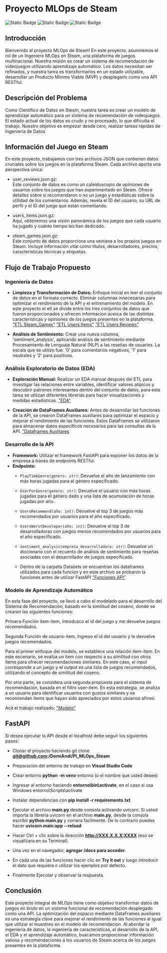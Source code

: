 # Proyecto MLOps de Steam
![Static Badge](https://img.shields.io/badge/Python-gray?style=flat&logo=python)
![Static Badge](https://img.shields.io/badge/-Pandas-gray?style=flat&logo=pandas)
![Static Badge](https://img.shields.io/badge/Numpy-gray?style=flat&logo=Numpy)

## Introducción
Bienvenido al proyecto MLOps de Steam! En este proyecto, asumiremos el rol de un Ingeniero MLOps en Steam, una plataforma de juegos multinacional. Nuestra misión es crear un sistema de recomendación de videojuegos utilizando aprendizaje automático. Los datos necesitan ser refinados, y nuestra tarea es transformarlos en un estado utilizable, desarrollar un Producto Mínimo Viable (MVP) y desplegarlo como una API RESTful.

## Descripción del Problema
Como Científico de Datos en Steam, nuestra tarea es crear un modelo de aprendizaje automático para un sistema de recomendación de videojuegos. El estado actual de los datos es crudo y no procesado, lo que dificulta el trabajo. Nuestro objetivo es empezar desde cero, realizar tareas rápidas de Ingeniería de Datos

## Información del Juego en Steam
En este proyecto, trabajamos con tres archivos JSON que contienen datos cruciales sobre los juegos en la plataforma Steam. Cada archivo aporta una perspectiva única:
* user_reviews.json.gz: <br>
Este conjunto de datos es como un caleidoscopio de opiniones de usuarios sobre los juegos que han experimentado en Steam. Ofrece detalles sobre si recomendaron o no un juego y estadísticas sobre la utilidad de los comentarios. Además, revela el ID del usuario, su URL de perfil y el ID del juego que están comentando.

* users_items.json.gz:<br>
Aquí, obtenemos una visión panorámica de los juegos que cada usuario ha jugado y cuánto tiempo les han dedicado.

* steam_games.json.gz: <br>
Este conjunto de datos proporciona una ventana a los propios juegos en Steam. Incluye información vital como títulos, desarrolladores, precios, características técnicas y etiquetas.

## Flujo de Trabajo Propuesto

### Ingeniería de Datos

- **Limpieza y Transformación de Datos:** Enfoque inicial en leer el conjunto de datos en el formato correcto. Eliminar columnas innecesarias para optimizar el rendimiento de la API y el entrenamiento del modelo. En este proyecto el etl se divide entre los tres conjuntos de datos que fueron proporcionados y ofrecen informacion acerca de las distintas caracteristicas y opiniones de los juegos presentes en la plataforma.
["ETL Steam_Games"](./ETL_steam_games.ipynb) 
["ETL Users Items"](./ETL_user_items.ipynb)
["ETL Users Reviews"](./ETL_user_reviews.ipynb)

- **Análisis de Sentimiento:** Crear una nueva columna, 'sentiment_analysis', aplicando análisis de sentimiento mediante Procesamiento de Lenguaje Natural (NLP) a las reseñas de usuarios. La escala que se utilizo fue: '0' para comentarios negativos, '1' para neutrales y '2' para positivos.

### Análisis Exploratorio de Datos (EDA)

- **Exploración Manual:** Realizar un EDA manual después del ETL para investigar las relaciones entre variables, identificar valores atípicos y descubrir patrones interesantes dentro del conjunto de datos, para esta tarea se utilizan diferentes librerias para hacer visualizaciones y medidas estadisticas. ["EDA"](EDA.ipynb)

- **Creación de DataFrames Auxiliares:** Antes de desarrollar las funciones de la API, se crearon DataFrames auxiliares para optimizar el espacio y mejorar el rendimiento de las funciones. Estos DataFrames se utilizaron para almacenar datos específicos necesarios para las consultas de la API. ["Dataframes Auxiliares](./DataFrames_Auxiliare.ipynb)

### Desarrollo de la API

- **Framework:** Utilizar el framework FastAPI para exponer los datos de la empresa a través de endpoints RESTful.
- **Endpoints:**
  - `PlayTimeGenre(genero: str)`: Devuelve el año de lanzamiento con más horas jugadas para el género especificado.
  - `UserForGenre(genero: str)`: Devuelve el usuario con más horas jugadas para el género dado y una lista de acumulación de horas jugadas por año.
  - `UsersRecommend(año: int)`: Devuelve el top 3 de juegos más recomendados por usuarios para el año especificado.
  - `UsersWorstDeveloper(año: int)`: Devuelve el top 3 de desarrolladoras con juegos menos recomendados por usuarios para el año especificado.
  - `sentiment_analysis(empresa_desarrolladora: str)`: Devuelve un diccionario con el recuento de análisis de sentimiento para reseñas asociadas con el desarrollador de juegos especificado.

  - Dentro de la carpeta Datasets se encuentran los dataframes utilizados para cada funcion y en este archivo se probaron la funciones antes de utilizar FastAPI ["Funciones API"](./Funciones_API.ipynb)

### Modelo de Aprendizaje Automático

En esta fase del proyecto, se llevó a cabo el modelado para el desarrollo del Sistema de Recomendación, basado en la similitud del coseno, donde se crearon las siguientes funciones:

Primera Función item-item, introduzco el id del juego y me devuelve juegos recomendados.

Segunda Función de usuario-item, Ingreso el id del usuario y le devuelve juegos recomendados.

Para el primer enfoque del modelo, se establece una relación ítem-ítem. En este escenario, se evalúa un ítem con respecto a su similitud con otros ítems para ofrecer recomendaciones similares. En este caso, el input corresponde a un juego y el output es una lista de juegos recomendados, utilizando el concepto de similitud del coseno.

Por otra parte, se considera una segunda propuesta para el sistema de recomendación, basada en el filtro user-item. En esta estrategia, se analiza a un usuario para identificar usuarios con gustos similares y se recomiendan ítems que hayan sido apreciados por estos usuarios afines.

Acá el trabajo realizado: ["Modelo"](./Modelo_Recomendacion.ipynb)

## FastAPI

Si desea ejecutar la API desde el localhost debe seguir los siguientes pasos: 

- Clonar el proyecto haciendo git clone **git@github.com:/DomiAndi/PI_MLOps_Steam**

- Preparación del entorno de trabajo en **Visual Studio Code**

* Crear entorno **python -m venv** entorno (o el nombre que usted desee)

* Ingresar al entorno haciendo **entorno\bin\activate**, en el caso si usa Windows entorno\Scripts\activate

- Instalar dependencias con **pip install -r requirements.txt**

- Ejecutar el archivo **main.py** desde consola activando uvicorn. Si usted importa la libreria uvicorn en el archivo **main.py**, desde la consola escribir **python main.py** y correra facilmente. De lo contrario puedes hacer **uvicorn main:app --reload**

- Hacer Ctrl + clic sobre la dirección **http://XXX.X.X.X:XXXX**  (eso se visualizara en su Terminal).

- Una vez en el navegador, **agregar /docs para acceder**.

- En cada una de las funciones hacer clic en **Try it out** y luego introducir el dato que requiera o utilizar los ejemplos por defecto. 

- Finalmente Ejecutar y observar la respuesta.

## Conclusión

Este proyecto integral de MLOps tiene como objetivo transformar datos de juegos en bruto en un sistema funcional de recomendación desplegado como una API. La optimización del espacio mediante DataFrames auxiliares es una estrategia clave para mejorar el rendimiento de las funciones al igual que utilizar el muestreo en el modelo de recomendacion. Al abordar la ingeniería de datos, la ingeniería de características, el desarrollo de la API, el EDA y el aprendizaje automático, buscamos proporcionar información valiosa y recomendaciones a los usuarios de Steam acerca de los juegos presentes en la plataforma.

